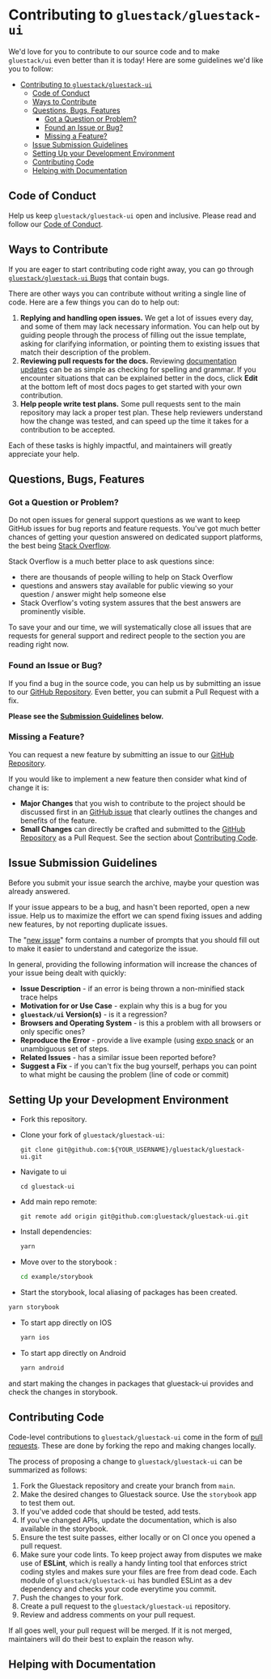 # Contributing to `gluestack/gluestack-ui`

We'd love for you to contribute to our source code and to make `gluestack/ui` even better than it is
today! Here are some guidelines we'd like you to follow:

- [Contributing to `gluestack/gluestack-ui`](#contributing-to-gluestack-ui)
  - [ Code of Conduct](#-code-of-conduct)
  - [ Ways to Contribute](#-ways-to-contribute)
  - [ Questions, Bugs, Features](#-questions-bugs-features)
    - [ Got a Question or Problem?](#-got-a-question-or-problem)
    - [ Found an Issue or Bug?](#-found-an-issue-or-bug)
    - [ Missing a Feature?](#-missing-a-feature)
  - [ Issue Submission Guidelines](#-issue-submission-guidelines)
  - [ Setting Up your Development Environment](#-setting-up-your-development-environment)
  - [ Contributing Code](#-contributing-code)
  - [ Helping with Documentation](#-helping-with-documentation)

## <a name="coc"></a> Code of Conduct

Help us keep `gluestack/gluestack-ui` open and inclusive. Please read and follow our [Code of Conduct](CODE_OF_CONDUCT.md).

## <a name="wtc"></a> Ways to Contribute

If you are eager to start contributing code right away, you can go through [`gluestack/gluestack-ui` Bugs](https://github.com/gluestack/gluestack-ui/issues?q=is%3Aopen+is%3Aissue+label%3Abug) that contain bugs.

There are other ways you can contribute without writing a single line of code. Here are a few things you can do to help out:

1. **Replying and handling open issues.** We get a lot of issues every day, and some of them may lack necessary information. You can help out by guiding people through the process of filling out the issue template, asking for clarifying information, or pointing them to existing issues that match their description of the problem.
2. **Reviewing pull requests for the docs.** Reviewing [documentation updates](https://github.com/gluestack/ui-docs/pulls) can be as simple as checking for spelling and grammar. If you encounter situations that can be explained better in the docs, click **Edit** at the bottom left of most docs pages to get started with your own contribution.
3. **Help people write test plans.** Some pull requests sent to the main repository may lack a proper test plan. These help reviewers understand how the change was tested, and can speed up the time it takes for a contribution to be accepted.

Each of these tasks is highly impactful, and maintainers will greatly appreciate your help.

## <a name="requests"></a> Questions, Bugs, Features

### <a name="question"></a> Got a Question or Problem?

Do not open issues for general support questions as we want to keep GitHub issues for bug reports
and feature requests. You've got much better chances of getting your question answered on dedicated
support platforms, the best being [Stack Overflow](http://stackoverflow.com/questions/tagged/gluestack).

Stack Overflow is a much better place to ask questions since:

- there are thousands of people willing to help on Stack Overflow
- questions and answers stay available for public viewing so your question / answer might help
  someone else
- Stack Overflow's voting system assures that the best answers are prominently visible.

To save your and our time, we will systematically close all issues that are requests for general
support and redirect people to the section you are reading right now.

### <a name="issue"></a> Found an Issue or Bug?

If you find a bug in the source code, you can help us by submitting an issue to our
[GitHub Repository](https://github.com/gluestack/gluestack-ui/issues). Even better, you can submit a Pull Request with a fix.

**Please see the [Submission Guidelines](#submit) below.**

### <a name="feature"></a> Missing a Feature?

You can request a new feature by submitting an issue to our [GitHub Repository](https://github.com/gluestack/ui/issues).

If you would like to implement a new feature then consider what kind of change it is:

- **Major Changes** that you wish to contribute to the project should be discussed first in an
  [GitHub issue](https://github.com/gluestack/gluestack-ui/issues) that clearly outlines the changes and benefits of the feature.
- **Small Changes** can directly be crafted and submitted to the [GitHub Repository](https://github.com/gluestack/gluestack-ui)
  as a Pull Request. See the section about [Contributing Code](#submit-pr).

## <a name="submit"></a> Issue Submission Guidelines

Before you submit your issue search the archive, maybe your question was already answered.

If your issue appears to be a bug, and hasn't been reported, open a new issue. Help us to maximize
the effort we can spend fixing issues and adding new features, by not reporting duplicate issues.

The "[new issue](https://github.com/gluestack/gluestack-ui/issues/new)" form contains a number of prompts that you should fill out to
make it easier to understand and categorize the issue.

In general, providing the following information will increase the chances of your issue being dealt
with quickly:

- **Issue Description** - if an error is being thrown a non-minified stack trace helps
- **Motivation for or Use Case** - explain why this is a bug for you
- **`gluestack/ui` Version(s)** - is it a regression?
- **Browsers and Operating System** - is this a problem with all browsers or only specific ones?
- **Reproduce the Error** - provide a live example (using [expo snack](https://snack.expo.io/) or an unambiguous set of steps.
- **Related Issues** - has a similar issue been reported before?
- **Suggest a Fix** - if you can't fix the bug yourself, perhaps you can point to what might be
  causing the problem (line of code or commit)

## <a name="dev-env"></a> Setting Up your Development Environment

- Fork this repository.

- Clone your fork of `gluestack/gluestack-ui`:

  ```git
  git clone git@github.com:${YOUR_USERNAME}/gluestack/gluestack-ui.git
  ```

- Navigate to ui

  ```
  cd gluestack-ui
  ```

- Add main repo remote:

  ```git
  git remote add origin git@github.com:gluestack/gluestack-ui.git
  ```

- Install dependencies:

  ```bash
  yarn
  ```

- Move over to the storybook :

  ```bash
  cd example/storybook
  ```

- Start the storybook, local aliasing of packages has been created.

```bash
yarn storybook
```

- To start app directly on IOS
  ```bash
  yarn ios
  ```
- To start app directly on Android
  ```bash
  yarn android
  ```

and start making the changes in packages that gluestack-ui provides and check the changes in storybook.

## <a name="submit-pr"></a> Contributing Code

Code-level contributions to `gluestack/gluestack-ui` come in the form of [pull requests](https://help.github.com/en/articles/about-pull-requests). These are done by forking the repo and making changes locally.

The process of proposing a change to `gluestack/gluestack-ui` can be summarized as follows:

1. Fork the Gluestack repository and create your branch from `main`.
2. Make the desired changes to Gluestack source. Use the `storybook` app to test them out.
3. If you've added code that should be tested, add tests.
4. If you've changed APIs, update the documentation, which is also available in the storybook.
5. Ensure the test suite passes, either locally or on CI once you opened a pull request.
6. Make sure your code lints. To keep project away from disputes we make use of **ESLint**, which is really a handy linting tool that enforces strict coding styles and makes sure your files are free from dead code. Each module of `gluestack/gluestack-ui` has bundled ESLint as a dev dependency and checks your code everytime you commit.
7. Push the changes to your fork.
8. Create a pull request to the `gluestack/gluestack-ui` repository.
9. Review and address comments on your pull request.

If all goes well, your pull request will be merged. If it is not merged, maintainers will do their best to explain the reason why.

## <a name="docs"></a> Helping with Documentation
